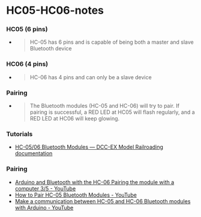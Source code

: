 HC05-HC06-notes
===============
### HC05 (6 pins)
- > HC-05 has 6 pins and is capable of being both a master and slave Bluetooth device

### HC06 (4 pins)
- > HC-06 has 4 pins and can only be a slave device

### Pairing
- > The Bluetooth modules (HC-05 and HC-06) will try to pair. If pairing is successful, a RED LED at HC05 will flash regularly, and a RED LED at HC06 will keep glowing.

### Tutorials
- [HC-05/06 Bluetooth Modules — DCC-EX Model Railroading documentation](https://dcc-ex.com/reference/hardware/bluetooth/hc-05-06.html#hc-05-vs-hc-06)

### Pairing
- [Arduino and Bluetooth with the HC-06 Pairing the module with a computer 3/5 - YouTube](https://www.youtube.com/watch?v=nkBtGI5g1a0)
- [How to Pair HC-05 Bluetooth Modules - YouTube](https://www.youtube.com/watch?v=BXXAcFOTnBo)
- [Make a communication between HC-05 and HC-06 Bluetooth modules with Arduino - YouTube](https://www.youtube.com/watch?v=Y2uwyUNt9ZM)
